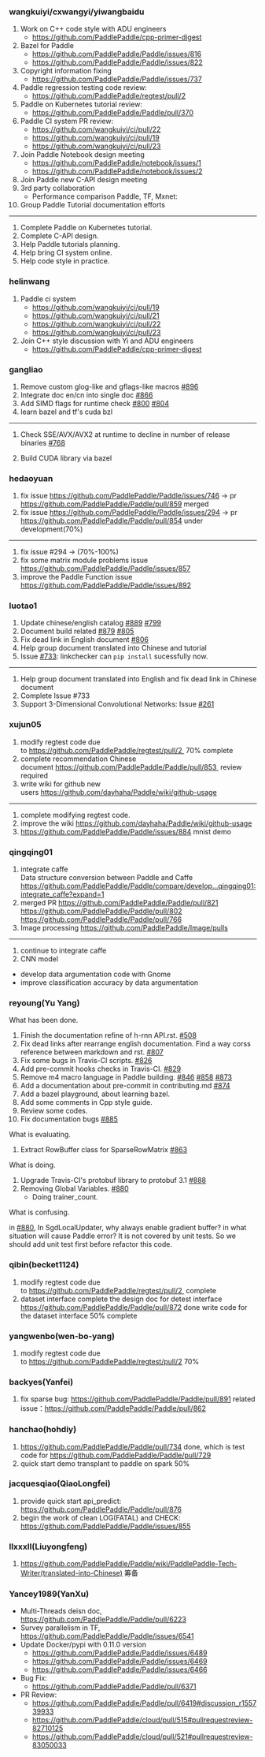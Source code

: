 ### wangkuiyi/cxwangyi/yiwangbaidu

1. Work on C++ code style with ADU engineers
   - https://github.com/PaddlePaddle/cpp-primer-digest
1. Bazel for Paddle
   - https://github.com/PaddlePaddle/Paddle/issues/816
   - https://github.com/PaddlePaddle/Paddle/issues/822
1. Copyright information fixing
   - https://github.com/PaddlePaddle/Paddle/issues/737
1. Paddle regression testing code review:
   - https://github.com/PaddlePaddle/regtest/pull/2
1. Paddle on Kubernetes tutorial review:
   - https://github.com/PaddlePaddle/Paddle/pull/370
1. Paddle CI system PR review: 
   - https://github.com/wangkuiyi/ci/pull/22
   - https://github.com/wangkuiyi/ci/pull/19
   - https://github.com/wangkuiyi/ci/pull/23
1. Join Paddle Notebook design meeting
   - https://github.com/PaddlePaddle/notebook/issues/1
   - https://github.com/PaddlePaddle/notebook/issues/2
1. Join Paddle new C-API design meeting
1. 3rd party collaboration
   - Performance comparison Paddle, TF, Mxnet: 
1. Group Paddle Tutorial documentation efforts

-----

1. Complete Paddle on Kubernetes tutorial.
1. Complete C-API design.
1. Help Paddle tutorials planning.
1. Help bring CI system online.
1. Help code style in practice.

### helinwang
1. Paddle ci system
   - https://github.com/wangkuiyi/ci/pull/19
   - https://github.com/wangkuiyi/ci/pull/21
   - https://github.com/wangkuiyi/ci/pull/22
   - https://github.com/wangkuiyi/ci/pull/23
2. Join C++ style discussion with Yi and ADU engineers
   - https://github.com/PaddlePaddle/cpp-primer-digest


### gangliao

1. Remove custom glog-like and gflags-like macros [#896](https://github.com/PaddlePaddle/Paddle/pull/896)
2. Integrate doc en/cn into single doc [#866](https://github.com/PaddlePaddle/Paddle/pull/866)
3. Add SIMD flags for runtime check [#800](https://github.com/PaddlePaddle/Paddle/pull/800) [#804](https://github.com/PaddlePaddle/Paddle/pull/804)
4. learn bazel and tf's cuda bzl

------

1. Check SSE/AVX/AVX2 at runtime to decline in number of release binaries [#768](https://github.com/PaddlePaddle/Paddle/issues/768)

2. Build CUDA library via bazel

### hedaoyuan
1. fix issue https://github.com/PaddlePaddle/Paddle/issues/746 -> pr https://github.com/PaddlePaddle/Paddle/pull/859 merged
2. fix issue https://github.com/PaddlePaddle/Paddle/issues/294 -> pr https://github.com/PaddlePaddle/Paddle/pull/854 under development(70%)

------
1. fix issue #294 -> (70%-100%)
2. fix some matrix module problems issue https://github.com/PaddlePaddle/Paddle/issues/857
3. improve the Paddle Function issue https://github.com/PaddlePaddle/Paddle/issues/892


### luotao1

1. Update chinese/english catalog [#889](https://github.com/PaddlePaddle/Paddle/pull/889)  [#799](https://github.com/PaddlePaddle/Paddle/pull/799)
2. Document build related [#879](https://github.com/PaddlePaddle/Paddle/pull/879) [#805](https://github.com/PaddlePaddle/Paddle/pull/805)
3. Fix dead link in English document [#806](https://github.com/PaddlePaddle/Paddle/pull/806)
4. Help group document translated into Chinese and tutorial
5. Issue [#733](https://github.com/PaddlePaddle/Paddle/issues/733): linkchecker can `pip install` sucessfully now.

-----
1. Help group document translated into English and fix dead link in Chinese document
2. Complete Issue #733
3. Support 3-Dimensional Convolutional Networks: Issue [#261](https://github.com/PaddlePaddle/Paddle/issues/261)

### xujun05 
1. modify regtest code due to https://github.com/PaddlePaddle/regtest/pull/2   70% complete
2. complete recommendation Chinese document https://github.com/PaddlePaddle/Paddle/pull/853   review required
3. write wiki for github new users https://github.com/dayhaha/Paddle/wiki/github-usage

------
1. complete modifying regtest code.
2. improve the wiki https://github.com/dayhaha/Paddle/wiki/github-usage
3. https://github.com/PaddlePaddle/Paddle/issues/884 mnist demo



### qingqing01
1. integrate caffe  
   Data structure conversion between Paddle and Caffe 
   https://github.com/PaddlePaddle/Paddle/compare/develop...qingqing01:integrate_caffe?expand=1 
2. merged PR
    https://github.com/PaddlePaddle/Paddle/pull/821
    https://github.com/PaddlePaddle/Paddle/pull/802
    https://github.com/PaddlePaddle/Paddle/pull/766    
3. Image processing 
   https://github.com/PaddlePaddle/Image/pulls
   
------   
1. continue to integrate caffe
2. CNN model
  - develop data argumentation code with Gnome
  - improve classification accuracy by data argumentation

### reyoung(Yu Yang)

What has been done.

1. Finish the documentation refine of h-rnn API.rst. [#508](../../pull/508)
1. Fix dead links after rearrange english documentation. Find a way corss reference between markdown and rst. [#807](../../pull/807)
1. Fix some bugs in Travis-CI scripts. [#826](../../pull/826)
1. Add pre-commit hooks checks in Travis-CI. [#829](../../pull/829)
1. Remove m4 macro language in Paddle building. [#846](../../pull/846) [#858](../../pull/858) [#873](../../pull/873)
1. Add a documentation about pre-commit in contributing.md [#874](../../pull/874)
1. Add a bazel playground, about learning bazel.
1. Add some comments in Cpp style guide. 
1. Review some codes.
1. Fix documentation bugs [#885](../../pull/885)

What is evaluating.

1. Extract RowBuffer class for SparseRowMatrix [#863](../../pull/863)

What is doing.

1. Upgrade Travis-CI's protobuf library to protobuf 3.1 [#888](../../pull/888)
2. Removing Global Variables. [#880](../../pull/880)
   * Doing trainer_count.

What is confusing.

in [#880](../../pull/880), In SgdLocalUpdater, why always enable gradient buffer? in what situation will cause Paddle error? It is not covered by unit tests. So we should add unit test first before refactor this code.


### qibin(becket1124)
1. modify regtest code due to https://github.com/PaddlePaddle/regtest/pull/2   complete
2. dataset interface
    complete the design doc for detest interface https://github.com/PaddlePaddle/Paddle/pull/872   done
    write code for the dataset interface   50% complete

### yangwenbo(wen-bo-yang)
1. modify regtest code due to https://github.com/PaddlePaddle/regtest/pull/2   70%


### backyes(Yanfei)
1. fix sparse bug:  https://github.com/PaddlePaddle/Paddle/pull/891 
   related issue：https://github.com/PaddlePaddle/Paddle/pull/862

### hanchao(hohdiy)
1. https://github.com/PaddlePaddle/Paddle/pull/734 done, which is test code for https://github.com/PaddlePaddle/Paddle/pull/729
2. quick start demo transplant to paddle on spark 50%

### jacquesqiao(QiaoLongfei)

1. provide quick start api_predict: https://github.com/PaddlePaddle/Paddle/pull/876
2. begin the work of clean LOG(FATAL) and CHECK: https://github.com/PaddlePaddle/Paddle/issues/855

### llxxxll(Liuyongfeng)
1. https://github.com/PaddlePaddle/Paddle/wiki/PaddlePaddle-Tech-Writer(translated-into-Chinese) 筹备

### Yancey1989(YanXu)
- Multi-Threads deisn doc, https://github.com/PaddlePaddle/Paddle/pull/6223
- Survey parallelism in TF, https://github.com/PaddlePaddle/Paddle/issues/6541
- Update Docker/pypi with 0.11.0 version
    - https://github.com/PaddlePaddle/Paddle/issues/6489
    - https://github.com/PaddlePaddle/Paddle/issues/6469
    - https://github.com/PaddlePaddle/Paddle/issues/6466
- Bug Fix:
    - https://github.com/PaddlePaddle/Paddle/pull/6371
- PR Review:
    - https://github.com/PaddlePaddle/Paddle/pull/6419#discussion_r155739933
    - https://github.com/PaddlePaddle/cloud/pull/515#pullrequestreview-82710125
    - https://github.com/PaddlePaddle/cloud/pull/521#pullrequestreview-83050033